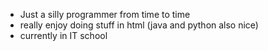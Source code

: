 - Just a silly programmer from time to time
- really enjoy doing stuff in html (java and python also nice)
- currently in IT school
<!---
shziura/shziura is a ✨ special ✨ repository because its `README.md` (this file) appears on your GitHub profile.
You can click the Preview link to take a look at your changes.
--->
